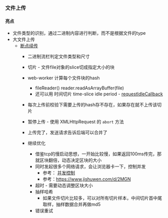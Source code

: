 ### 文件上传

#### 亮点

- 文件类型的识别，通过二进制内容进行判断，而不是根据文件的type
- 大文件上传
  - [断点续传](https://juejin.im/post/6844904046436843527)
    - 二进制流栏判定文件类型和尺寸

    - 切片 - 文件file对象的slice切成指定大小的块
    - web-worker 计算每个文件块的hash  
      - fileReader()  reader.readAsArrayBuffer(file)
      - 还可以用 时间切片 time-slice  idle period - [requestIdleCallback](https://blog.csdn.net/qdmoment/article/details/100550129)
    - 每次上传前校验下需要上传的hash存不存在，如果存在就不上传该切片
    - 暂停上传  -  使用 XMLHttpRequest 的 `abort` 方法
    - 上传完了，发送请求告诉后端可以合并了
    - 继续优化
      - 借鉴tcp的慢启动思想，一开始比较慢，如果返回100ms传完，那就区块翻倍，动态决定区块的大小
      - 同时发起很多个网络请求，会让浏览器卡一下，控制并发
        - 参考： [并发控制](https://libin1991.github.io/2019/02/06/一道赋值面试题引发的思考3[并发数控制]/)
        - 参考：https://www.jishuwen.com/d/2MGN
      - 超时 - 需要动态调整区块大小
      - 抽样哈希
        - 如果文件切片比较多，可以对所有切片样本，中间切片首中尾取样，抽样数据合并再做md5
      - 错误重试
